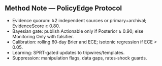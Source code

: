 ## Method Note — PolicyEdge Protocol
- Evidence quorum: ≥2 independent sources or primary+archival; EvidenceScore ≥ 0.80.
- Bayesian gate: publish Actionable only if Posterior ≥ 0.90; else Monitoring Only with falsifier.
- Calibration: rolling 60‑day Brier and ECE; isotonic regression if ECE > 0.05.
- Learning: SPRT‑gated updates to tripwires/templates.
- Suppression: manipulation flags, data gaps, rates‑shock guards.
